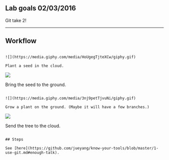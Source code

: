 ## Lab goals 02/03/2016

Git take 2!

---

## Workflow

~~~

![](https://media.giphy.com/media/HoUgegTjteXCw/giphy.gif)

Plant a seed in the cloud.

~~~

![](https://media.giphy.com/media/3WyaE6QpdoJTa/giphy.gif)

Bring the seed to the ground.

~~~

![](https://media.giphy.com/media/3nj9petTjvuNi/giphy.gif)

Grow a plant on the ground. (Maybe it will have a few branches.)

~~~

![](http://3.bp.blogspot.com/-GBpGLYChr2E/TZtXRLlIZZI/AAAAAAAAAFU/guduWcbg2Y0/s320/Jack+and+the+Beanstalk.jpg)

Send the tree to the cloud.

~~~

## Steps

See [here](https://github.com/jueyang/know-your-tools/blob/master/1-use-git.md#enough-talk).
